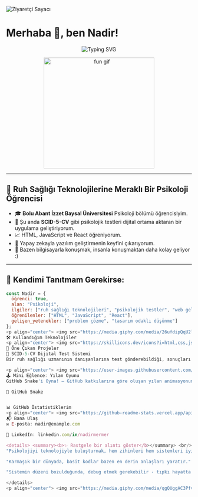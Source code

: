 ![Ziyaretçi Sayacı](https://komarev.com/ghpvc/?username=Nadirmermer&color=blue)

# Merhaba 👋, ben Nadir!

<p align="center">
  <img src="https://readme-typing-svg.herokuapp.com?font=Fira+Code&weight=600&size=22&pause=1000&color=F794C0&center=true&vCenter=true&width=435&lines=Ruh+sağlığı+ve+teknoloji+meraklısıyım;Psikolojik+testleri+dijitalleştiriyorum;Kod+yazarak+dünyayı+iyileştiriyorum+%f0%9f%8c%9f" alt="Typing SVG" />
</p>

<p align="center">
  <img src="https://media.giphy.com/media/3o7TKU8RvQuomFfUUU/giphy.gif" width="300" alt="fun gif"/>
</p>

---

## 🧠 Ruh Sağlığı Teknolojilerine Meraklı Bir Psikoloji Öğrencisi

- 🎓 **Bolu Abant İzzet Baysal Üniversitesi** Psikoloji bölümü öğrencisiyim.
- 🚀 Şu anda **SCID-5-CV** gibi psikolojik testleri dijital ortama aktaran bir uygulama geliştiriyorum.
- 📈 HTML, JavaScript ve React öğreniyorum.
- 🤖 Yapay zekayla yazılım geliştirmenin keyfini çıkarıyorum.
- 🧐 Bazen bilgisayarla konuşmak, insanla konuşmaktan daha kolay geliyor :)

---

## 🎨 Kendimi Tanıtmam Gerekirse:

```javascript
const Nadir = {
  öğrenci: true,
  alan: "Psikoloji",
  ilgiler: ["ruh sağlığı teknolojileri", "psikolojik testler", "web geliştirme"],
  öğrenilenler: ["HTML", "JavaScript", "React"],
  gelişen_yetenekler: ["problem çözme", "tasarım odaklı düşünme"]
};
<p align="center"> <img src="https://media.giphy.com/media/26ufdipQqU2lhNA4g/giphy.gif" width="300" alt="thinking gif"/> </p>
🛠️ Kullandığım Teknolojiler
<p align="center"> <img src="https://skillicons.dev/icons?i=html,css,js,react,firebase,git,github,vscode" alt="tech-icons" /> </p>
📁 Öne Çıkan Projeler
🧩 SCID-5-CV Dijital Test Sistemi
Bir ruh sağlığı uzmanının danışanlarına test gönderebildiği, sonuçları sadece uzmanların görebildiği bir sistem.

<p align="center"> <img src="https://user-images.githubusercontent.com/placeholder/scid5-project-demo.gif" width="500"/> </p>
🕹️ Mini Eğlence: Yılan Oyunu
GitHub Snake'i Oyna! – GitHub katkılarına göre oluşan yılan animasyonunu izle!

🐍 GitHub Snake


📊 GitHub İstatistiklerim
<p align="center"> <img src="https://github-readme-stats.vercel.app/api?username=Nadirmermer&show_icons=true&theme=radical" alt="stats" /> <br/> <img src="https://streak-stats.demolab.com/?user=Nadirmermer&theme=radical" alt="streak" /> <br/> <img src="https://github-readme-stats.vercel.app/api/top-langs/?username=Nadirmermer&layout=compact&theme=radical" alt="top langs" /> </p>
📬 Bana Ulaş
✉️ E-posta: nadir@example.com

💼 LinkedIn: linkedin.com/in/nadirmermer

<details> <summary><b>✨ Rastgele bir alıntı göster</b></summary> <br/>
"Psikolojiyi teknolojiyle buluşturmak, hem zihinleri hem sistemleri iyileştirmenin yeni yolu olabilir."

"Karmaşık bir dünyada, basit kodlar bazen en derin anlaşları yaratır."

"Sistemin düzeni bozulduğunda, debug etmek gerekebilir - tıpkı hayatta olduğu gibi."

</details>
<p align="center"> <img src="https://media.giphy.com/media/qgQUggAC3Pfv687qPC/giphy.gif" width="480" alt="coding gif"> </p> <p align="center"> <b>Profilimi ziyaret ettiğin için teşekkür ederim! Görüşmek üzere :)</b> </p> ```
